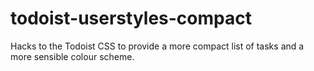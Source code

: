 # todoist-userstyles-compact
Hacks to the Todoist CSS to provide a more compact list of tasks and a more sensible colour scheme.
